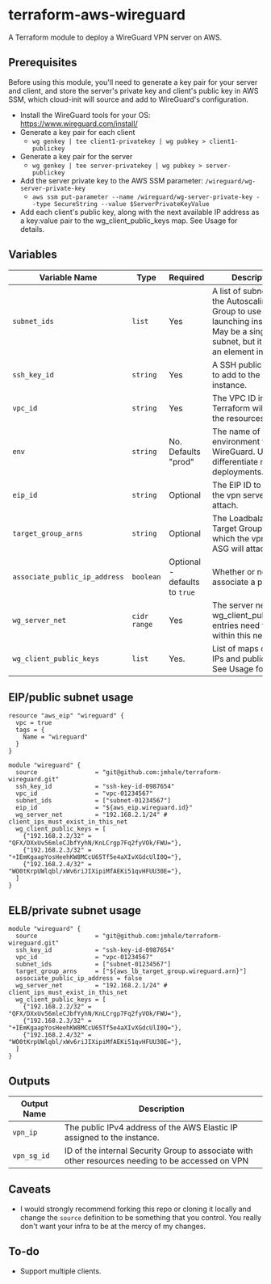 # terraform-aws-wireguard

A Terraform module to deploy a WireGuard VPN server on AWS.

## Prerequisites
Before using this module, you'll need to generate a key pair for your server and client, and store the server's private key and client's public key in AWS SSM, which cloud-init will source and add to WireGuard's configuration.

- Install the WireGuard tools for your OS: https://www.wireguard.com/install/
- Generate a key pair for each client
  - `wg genkey | tee client1-privatekey | wg pubkey > client1-publickey`
- Generate a key pair for the server
  - `wg genkey | tee server-privatekey | wg pubkey > server-publickey`
- Add the server private key to the AWS SSM parameter: `/wireguard/wg-server-private-key`
  - `aws ssm put-parameter --name /wireguard/wg-server-private-key --type SecureString --value $ServerPrivateKeyValue`
- Add each client's public key, along with the next available IP address as a key:value pair to the wg_client_public_keys map. See Usage for details.

## Variables
| Variable Name | Type | Required |Description |
|---------------|-------------|-------------|-------------|
|`subnet_ids`|`list`|Yes|A list of subnets for the Autoscaling Group to use for launching instances. May be a single subnet, but it must be an element in a list.|
|`ssh_key_id`|`string`|Yes|A SSH public key ID to add to the VPN instance.|
|`vpc_id`|`string`|Yes|The VPC ID in which Terraform will launch the resources.|
|`env`|`string`|No. Defaults "prod"|The name of environment for WireGuard. Used to differentiate multiple deployments.|
|`eip_id`|`string`|Optional|The EIP ID to which the vpn server will attach.|
|`target_group_arns`|`string`|Optional|The Loadbalancer Target Group to which the vpn server ASG will attach.|
|`associate_public_ip_address`|`boolean`|Optional - defaults to `true`|Whether or not to associate a public ip.|
|`wg_server_net`|`cidr range`|Yes|The server net - all wg_client_public_keys entries need to be within this net .|
|`wg_client_public_keys`|`list`|Yes.|List of maps of client IPs and public keys. See Usage for details.|

## EIP/public subnet usage
```
resource "aws_eip" "wireguard" {
  vpc = true
  tags = {
    Name = "wireguard"
  }
}

module "wireguard" {
  source                = "git@github.com:jmhale/terraform-wireguard.git"
  ssh_key_id            = "ssh-key-id-0987654"
  vpc_id                = "vpc-01234567"
  subnet_ids            = ["subnet-01234567"]
  eip_id                = "${aws_eip.wireguard.id}"
  wg_server_net         = "192.168.2.1/24" # client_ips_must_exist_in_this_net
  wg_client_public_keys = [
    {"192.168.2.2/32" = "QFX/DXxUv56mleCJbfYyhN/KnLCrgp7Fq2fyVOk/FWU="},
    {"192.168.2.3/32" = "+IEmKgaapYosHeehKW8MCcU65Tf5e4aXIvXGdcUlI0Q="},
    {"192.168.2.4/32" = "WO0tKrpUWlqbl/xWv6riJIXipiMfAEKi51qvHFUU30E="},
  ]
}
```

## ELB/private subnet usage
```
module "wireguard" {
  source                = "git@github.com:jmhale/terraform-wireguard.git"
  ssh_key_id            = "ssh-key-id-0987654"
  vpc_id                = "vpc-01234567"
  subnet_ids            = ["subnet-01234567"]
  target_group_arns     = ["${aws_lb_target_group.wireguard.arn}"]
  associate_public_ip_address = false
  wg_server_net         = "192.168.2.1/24" # client_ips_must_exist_in_this_net
  wg_client_public_keys = [
    {"192.168.2.2/32" = "QFX/DXxUv56mleCJbfYyhN/KnLCrgp7Fq2fyVOk/FWU="},
    {"192.168.2.3/32" = "+IEmKgaapYosHeehKW8MCcU65Tf5e4aXIvXGdcUlI0Q="},
    {"192.168.2.4/32" = "WO0tKrpUWlqbl/xWv6riJIXipiMfAEKi51qvHFUU30E="},
  ]
}
```

## Outputs
| Output Name | Description |
|---------------|-------------|
|`vpn_ip`|The public IPv4 address of the AWS Elastic IP assigned to the instance.|
|`vpn_sg_id`|ID of the internal Security Group to associate with other resources needing to be accessed on VPN|

## Caveats

- I would strongly recommend forking this repo or cloning it locally and change the `source` definition to be something that you control. You really don't want your infra to be at the mercy of my changes.


## To-do

- Support multiple clients.
